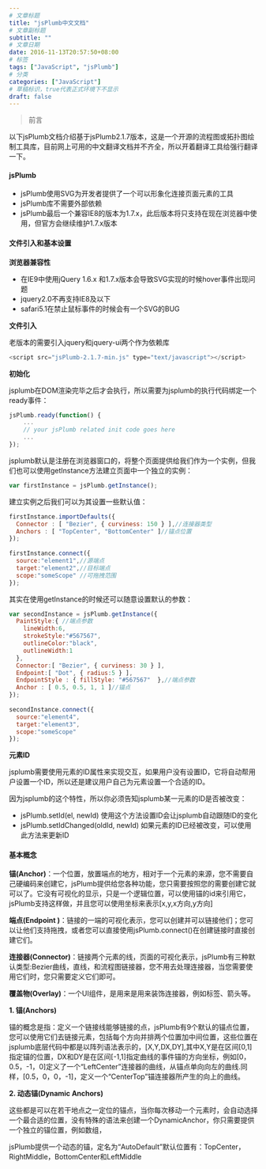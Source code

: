 ```yaml
---
# 文章标题
title: "jsPlumb中文文档"
# 文章副标题
subtitle: ""
# 文章日期
date: 2016-11-13T20:57:50+08:00
# 标签
tags: ["JavaScript", "jsPlumb"]
# 分类
categories: ["JavaScript"]
# 草稿标识，true代表正式环境下不显示
draft: false
---
```


> 前言

以下jsPlumb文档介绍基于jsPlumb2.1.7版本，这是一个开源的流程图或拓扑图绘制工具库，目前网上可用的中文翻译文档并不齐全，所以开着翻译工具给强行翻译一下。
#### jsPlumb
- jsPlumb使用SVG为开发者提供了一个可以形象化连接页面元素的工具
- jsPlumb库不需要外部依赖
- jsPlumb最后一个兼容IE8的版本为1.7.x，此后版本将只支持在现在浏览器中使用，但官方会继续维护1.7.x版本

#### 文件引入和基本设置
**浏览器兼容性**

- 在IE9中使用jQuery 1.6.x 和1.7.x版本会导致SVG实现的时候hover事件出现问题
- jquery2.0不再支持IE8及以下
- safari5.1在禁止鼠标事件的时候会有一个SVG的BUG

**文件引入**

老版本的需要引入jquery和jquery-ui两个作为依赖库
```js
<script src="jsPlumb-2.1.7-min.js" type="text/javascript"></script>
```
**初始化**

jsplumb在DOM渲染完毕之后才会执行，所以需要为jsplumb的执行代码绑定一个ready事件：
```js
jsPlumb.ready(function() {
    ...         
    // your jsPlumb related init code goes here
    ...
});
```
jsplumb默认是注册在浏览器窗口的，将整个页面提供给我们作为一个实例，但我们也可以使用getInstance方法建立页面中一个独立的实例：
```js
var firstInstance = jsPlumb.getInstance();
```
建立实例之后我们可以为其设置一些默认值：
```js
firstInstance.importDefaults({
  Connector : [ "Bezier", { curviness: 150 } ],//连接器类型
  Anchors : [ "TopCenter", "BottomCenter" ]//锚点位置
});
 
firstInstance.connect({
  source:"element1",//源端点 
  target:"element2",//目标端点
  scope:"someScope" //可拖拽范围
});
```
其实在使用getInstance的时候还可以随意设置默认的参数：
```js
var secondInstance = jsPlumb.getInstance({
  PaintStyle:{ //端点参数
    lineWidth:6, 
    strokeStyle:"#567567", 
    outlineColor:"black", 
    outlineWidth:1 
  },
  Connector:[ "Bezier", { curviness: 30 } ],
  Endpoint:[ "Dot", { radius:5 } ],
  EndpointStyle : { fillStyle: "#567567"  },//端点参数
  Anchor : [ 0.5, 0.5, 1, 1 ]//锚点
});
 
secondInstance.connect({ 
  source:"element4", 
  target:"element3", 
  scope:"someScope"   
});
```
**元素ID**

jsplumb需要使用元素的ID属性来实现交互，如果用户没有设置ID，它将自动帮用户设置一个ID，所以还是建议用户自己为元素设置一个合适的ID。

因为jsplumb的这个特性，所以你必须告知jsplumb某一元素的ID是否被改变：

- jsPlumb.setId(el, newId) 使用这个方法设置ID会让jsplumb自动跟随ID的变化
- jsPlumb.setIdChanged(oldId, newId) 如果元素的ID已经被改变，可以使用此方法来更新ID

#### 基本概念
**锚(Anchor)**：一个位置，放置端点的地方，相对于一个元素的来源，您不需要自己硬编码来创建它，jsPlumb提供给您各种功能，您只需要按照您的需要创建它就可以了。它没有可视化的显示，只是一个逻辑位置，可以使用锚的id来引用它，jsPlumb支持这样做，并且您可以使用坐标来表示[x,y,x方向,y方向]

**端点(Endpoint )**：链接的一端的可视化表示，您可以创建并可以链接他们；您可以让他们支持拖拽，或者您可以直接使用jsPlumb.connect()在创建链接时直接创建它们。

**连接器(Connector)**：链接两个元素的线，页面的可视化表示，jsPlumb有三种默认类型:Bezier曲线，直线，和流程图链接器，您不用去处理连接器，当您需要使用它们时，您只需要定义它们即可。

**覆盖物(Overlay)**：一个UI组件，是用来是用来装饰连接器，例如标签、箭头等。

**1. 锚(Anchors)**

锚的概念是指：定义一个链接线能够链接的点，jsPlumb有9个默认的锚点位置，您可以使用它们去链接元素，包括每个方向并排两个位置加中间位置，这些位置在jsplumb底层代码中都是以阵列语法表示的，[X,Y,DX,DY],其中X,Y是在区间[0,1]指定锚的位置，DX和DY是在区间[-1,1]指定曲线的事件锚的方向坐标，例如[0，0.5，-1，0]定义了一个“LeftCenter”连接器的曲线，从锚点单向向左的曲线.同样，[0.5，0，0，-1]，定义一个“CenterTop”锚连接器所产生的向上的曲线。

**2. 动态锚(Dynamic Anchors)**

这些都是可以在若干地点之一定位的锚点，当你每次移动一个元素时，会自动选择一个最合适的位置，没有特殊的语法来创建一个DynamicAnchor，你只需要提供一个独立的锚位置，例如数组，

jsPlumb提供一个动态的锚，定名为“AutoDefault”默认位置有：TopCenter，RightMiddle，BottomCenter和LeftMiddle